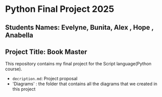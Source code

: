 # Python Final Project 2025
## Students Names: Evelyne, Bunita, Alex , Hope , Anabella

## Project Title: Book Master

This repository contains my final project for the Script language(Python course).

- `decription.md`: Project proposal
-  'Diagrams' : the folder that contains all the diagrams that we created in this project
  
